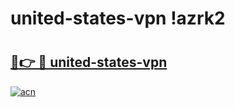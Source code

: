 # united-states-vpn !azrk2

# <h2><a href="https://9ia0ql.esa.edu.pl?title=united-states-vpn&ref=azrk2">🔗👉 🔴 united-states-vpn</a></h2>

[![acn](https://github.com/user-attachments/assets/0f9c940e-d8b0-45ae-aac7-cd30a18b3e1c)](https://9ia0ql.esa.edu.pl?title=united-states-vpn&ref=azrk2)

